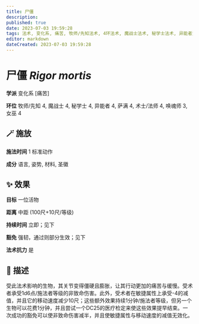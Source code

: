```yaml
---
title: 尸僵
description: 
published: true
date: 2023-07-03 19:59:28
tags: 法术, 变化系, 痛苦, 牧师/先知法术, 4环法术, 魔战士法术, 秘学士法术, 异能者法术, 萨满法术, 术士/法师法术, 唤魂师法术, 3环法术, 女巫法术
editor: markdown
dateCreated: 2023-07-03 19:59:28
---
```


# **尸僵** *Rigor mortis*

**学派** 变化系 \[痛苦\] 

**环位** 牧师/先知 4, 魔战士 4, 秘学士 4, 异能者 4, 萨满 4, 术士/法师 4, 唤魂师 3, 女巫 4

## 🪄 施放

**施法时间** 1 标准动作

**成分** 语言, 姿势, 材料, 圣徽

## ✨ 效果 

**目标** 一位活物 

**距离** 中距 (100尺+10尺/等级)  

**持续时间** 立即；见下 

**豁免** 强韧，通过则部分生效；见下

**法术抗力** 是

## 📖 描述

受此法术影响的生物，其关节变得僵硬且膨胀，让其行动更加的痛苦与缓慢。受术者承受1d6点/施法者等级的非致命伤害。此外，受术者在敏捷属性上承受-4的减值，并且它的移动速度减少10尺；这些额外效果持续1分钟/施法者等级，但另一个生物可以花费1分钟，并且尝试一个DC25的医疗检定来使这些效果提早结束。一次成功的豁免可以使非致命伤害减半，并且使敏捷属性与移动速度的减值无效化。
    